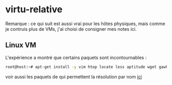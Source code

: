 # virtu-relative
Remarque : ce qui suit est aussi vrai pour les hôtes physiques, mais comme je contruis plus de VMs, j'ai choisi de consigner mes notes ici.
## Linux VM
L'expérience a montré que certains paquets sont incontournables :
```sh
root@host:~# apt-get install -y vim htop locate less aptitude wget gawk man sshfs rsync
```
voir aussi les paquets de qui permettent la résolution par nom [ici](https://github.com/lenainjaune/network_howto#acc%C3%A9s-r%C3%A9seau-par-nom)
